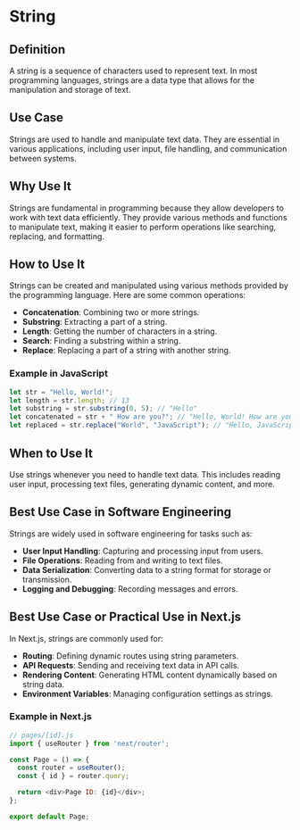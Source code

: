 # String

## Definition
A string is a sequence of characters used to represent text. In most programming languages, strings are a data type that allows for the manipulation and storage of text.

## Use Case
Strings are used to handle and manipulate text data. They are essential in various applications, including user input, file handling, and communication between systems.

## Why Use It
Strings are fundamental in programming because they allow developers to work with text data efficiently. They provide various methods and functions to manipulate text, making it easier to perform operations like searching, replacing, and formatting.

## How to Use It
Strings can be created and manipulated using various methods provided by the programming language. Here are some common operations:

- **Concatenation**: Combining two or more strings.
- **Substring**: Extracting a part of a string.
- **Length**: Getting the number of characters in a string.
- **Search**: Finding a substring within a string.
- **Replace**: Replacing a part of a string with another string.

### Example in JavaScript
```javascript
let str = "Hello, World!";
let length = str.length; // 13
let substring = str.substring(0, 5); // "Hello"
let concatenated = str + " How are you?"; // "Hello, World! How are you?"
let replaced = str.replace("World", "JavaScript"); // "Hello, JavaScript!"
```

## When to Use It
Use strings whenever you need to handle text data. This includes reading user input, processing text files, generating dynamic content, and more.

## Best Use Case in Software Engineering
Strings are widely used in software engineering for tasks such as:

- **User Input Handling**: Capturing and processing input from users.
- **File Operations**: Reading from and writing to text files.
- **Data Serialization**: Converting data to a string format for storage or transmission.
- **Logging and Debugging**: Recording messages and errors.

## Best Use Case or Practical Use in Next.js
In Next.js, strings are commonly used for:

- **Routing**: Defining dynamic routes using string parameters.
- **API Requests**: Sending and receiving text data in API calls.
- **Rendering Content**: Generating HTML content dynamically based on string data.
- **Environment Variables**: Managing configuration settings as strings.

### Example in Next.js
```javascript
// pages/[id].js
import { useRouter } from 'next/router';

const Page = () => {
  const router = useRouter();
  const { id } = router.query;

  return <div>Page ID: {id}</div>;
};

export default Page;
```